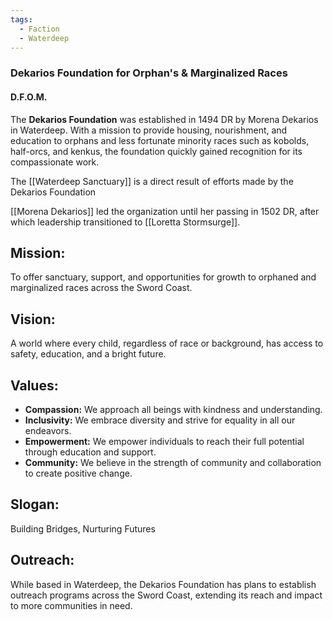 ```yaml
---
tags:
  - Faction
  - Waterdeep
---
```

### Dekarios Foundation for Orphan's & Marginalized Races
#### D.F.O.M.

The **Dekarios Foundation** was established in 1494 DR by Morena Dekarios in Waterdeep. With a mission to provide housing, nourishment, and education to orphans and less fortunate minority races such as kobolds, half-orcs, and kenkus, the foundation quickly gained recognition for its compassionate work.

The [[Waterdeep Sanctuary]] is a direct result of efforts made by the Dekarios Foundation

[[Morena Dekarios]] led the organization until her passing in 1502 DR, after which leadership transitioned to [[Loretta Stormsurge]].

## Mission:
To offer sanctuary, support, and opportunities for growth to orphaned and marginalized races across the Sword Coast.

## Vision:
A world where every child, regardless of race or background, has access to safety, education, and a bright future.

## Values:
- **Compassion:** We approach all beings with kindness and understanding.
- **Inclusivity:** We embrace diversity and strive for equality in all our endeavors.
- **Empowerment:** We empower individuals to reach their full potential through education and support.
- **Community:** We believe in the strength of community and collaboration to create positive change.

## Slogan:
Building Bridges, Nurturing Futures

## Outreach:
While based in Waterdeep, the Dekarios Foundation has plans to establish outreach programs across the Sword Coast, extending its reach and impact to more communities in need.